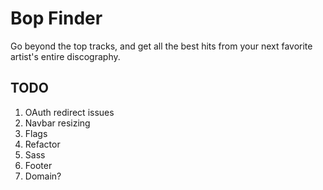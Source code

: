 # Bop Finder

Go beyond the top tracks, and get all the best hits from your next favorite artist's entire discography.

## TODO

1. OAuth redirect issues
2. Navbar resizing
3. Flags
4. Refactor
5. Sass 
6. Footer
7. Domain?